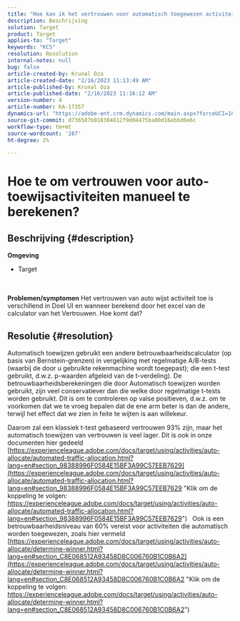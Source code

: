 ```yaml
---
title: "Hoe kan ik het vertrouwen voor automatisch toegewezen activiteiten handmatig berekenen?"
description: Beschrijving
solution: Target
product: Target
applies-to: "Target"
keywords: "KCS"
resolution: Resolution
internal-notes: null
bug: false
article-created-by: Krunal Oza
article-created-date: "2/16/2023 11:13:49 AM"
article-published-by: Krunal Oza
article-published-date: "2/16/2023 11:16:12 AM"
version-number: 4
article-number: KA-17357
dynamics-url: "https://adobe-ent.crm.dynamics.com/main.aspx?forceUCI=1&pagetype=entityrecord&etn=knowledgearticle&id=de4027f9-eaad-ed11-aad1-6045bd006793"
source-git-commit: d736587b018304612f9d04475ba00d16ebbd0e6c
workflow-type: tm+mt
source-wordcount: '287'
ht-degree: 2%

---
```


# Hoe te om vertrouwen voor auto-toewijsactiviteiten manueel te berekenen?

## Beschrijving {#description}

<b>Omgeving</b>
- Target

<br> <br><b>Problemen/symptomen</b>
Het vertrouwen van auto wijst activiteit toe is verschillend in Doel UI en wanneer berekend door het excel van de calculator van het Vertrouwen. Hoe komt dat?


## Resolutie {#resolution}


Automatisch toewijzen gebruikt een andere betrouwbaarheidscalculator (op basis van Bernstein-grenzen) in vergelijking met regelmatige A/B-tests (waarbij de door u gebruikte rekenmachine wordt toegepast); die een t-test gebruikt, d.w.z. p-waarden afgeleid van de t-verdeling).
De betrouwbaarheidsberekeningen die door Automatisch toewijzen worden gebruikt, zijn veel conservatiever dan die welke door regelmatige t-tests worden gebruikt. Dit is om te controleren op valse positieven, d.w.z. om te voorkomen dat we te vroeg bepalen dat de ene arm beter is dan de andere, terwijl het effect dat we zien in feite te wijten is aan willekeur.

Daarom zal een klassiek t-test gebaseerd vertrouwen 93% zijn, maar het automatisch toewijzen van vertrouwen is veel lager. Dit is ook in onze documenten hier gedeeld  [https://experienceleague.adobe.com/docs/target/using/activities/auto-allocate/automated-traffic-allocation.html?lang=en#section_98388996F0584E15BF3A99C57EEB7629](https://experienceleague.adobe.com/docs/target/using/activities/auto-allocate/automated-traffic-allocation.html?lang=en#section_98388996F0584E15BF3A99C57EEB7629 "Klik om de koppeling te volgen: https://experienceleague.adobe.com/docs/target/using/activities/auto-allocate/automated-traffic-allocation.html?lang=en#section_98388996F0584E15BF3A99C57EEB7629")
 
Ook is een betrouwbaarheidsniveau van 60% vereist voor activiteiten die automatisch worden toegewezen, zoals hier vermeld  [https://experienceleague.adobe.com/docs/target/using/activities/auto-allocate/determine-winner.html?lang=en#section_C8E068512A93458D8C006760B1C0B6A2](https://experienceleague.adobe.com/docs/target/using/activities/auto-allocate/determine-winner.html?lang=en#section_C8E068512A93458D8C006760B1C0B6A2 "Klik om de koppeling te volgen: https://experienceleague.adobe.com/docs/target/using/activities/auto-allocate/determine-winner.html?lang=en#section_C8E068512A93458D8C006760B1C0B6A2")
<br> 